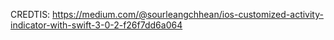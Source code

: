 
CREDTIS:
https://medium.com/@sourleangchhean/ios-customized-activity-indicator-with-swift-3-0-2-f26f7dd6a064



